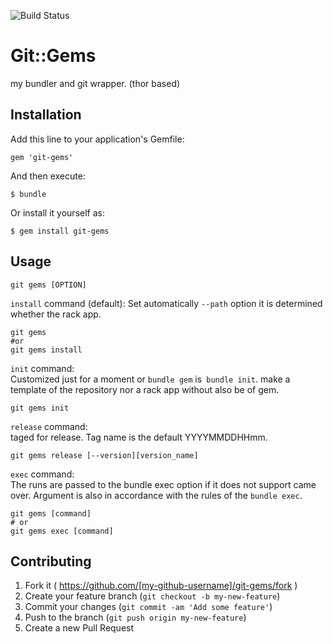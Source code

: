 ![Build Status](https://secure.travis-ci.org/magicdirve/ruby-git-gems.png?branch=master](https://travis-ci.org/magicdrive/ruby-git-gems))
# Git::Gems

my bundler and git wrapper.  (thor based)



## Installation

Add this line to your application's Gemfile:

	gem 'git-gems'

And then execute:

	$ bundle

Or install it yourself as:

	$ gem install git-gems

## Usage

	git gems [OPTION]

`install` command (default):
Set automatically `--path` option it is determined whether the rack app.

	git gems	
    #or
	git gems install 

`init` command:  
Customized just for a moment or `bundle gem` is` bundle init`. 
make a template of the repository nor a rack app without also be of gem.

    git gems init

`release` command:  
taged for release. Tag name is the default YYYYMMDDHHmm.

    git gems release [--version][version_name]

`exec` command:  
The runs are passed to the bundle exec option if it does not support came over. Argument is also in accordance with the rules of the `bundle exec`.

    git gems [command]
    # or
    git gems exec [command]
    



## Contributing

1. Fork it ( https://github.com/[my-github-username]/git-gems/fork )
2. Create your feature branch (`git checkout -b my-new-feature`)
3. Commit your changes (`git commit -am 'Add some feature'`)
4. Push to the branch (`git push origin my-new-feature`)
5. Create a new Pull Request
